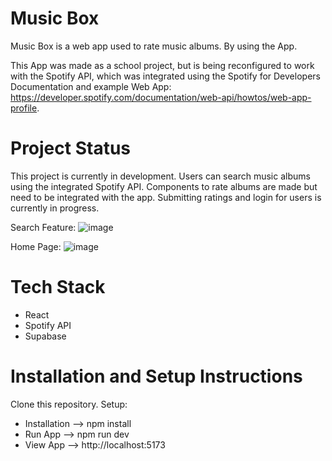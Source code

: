 # Music Box

Music Box is a web app used to rate music albums. By using the App. 

This App was made as a school project, but is being reconfigured to work with the Spotify API, which was integrated using the Spotify for Developers Documentation and example Web App: https://developer.spotify.com/documentation/web-api/howtos/web-app-profile.

# Project Status
This project is currently in development. Users can search music albums using the integrated Spotify API. Components to rate albums are made but need to be integrated with the app.
Submitting ratings and login for users is currently in progress.

Search Feature:
![image](https://github.com/user-attachments/assets/854ef76d-4a31-40e5-849a-965c4869761b)

Home Page:
![image](https://github.com/user-attachments/assets/85b470bc-339f-4867-b366-ae162d83249b)

# Tech Stack
* React
* Spotify API
* Supabase

# Installation and Setup Instructions
Clone this repository.
Setup:
- Installation --> npm install
- Run App --> npm run dev
- View App --> http://localhost:5173
